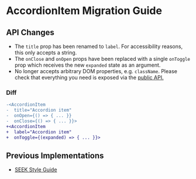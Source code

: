 # AccordionItem Migration Guide

## API Changes

- The `title` prop has been renamed to `label`. For accessibility reasons, this only accepts a string.
- The `onClose` and `onOpen` props have been replaced with a single `onToggle` prop which receives the new `expanded` state as an argument.
- No longer accepts arbitrary DOM properties, e.g. `className`. Please check that everything you need is exposed via the [public API.](https://seek-oss.github.io/braid-design-system/components/AccordionItem)

### Diff

```diff
-<AccordionItem
-  title="Accordion item"
-  onOpen={() => { ... }}
-  onClose={() => { ... }}>
+<AccordionItem
+  label="Accordion item"
+  onToggle={(expanded) => { ... }}>
```

## Previous Implementations

- [SEEK Style Guide](https://seek-oss.github.io/seek-style-guide/accordion)
